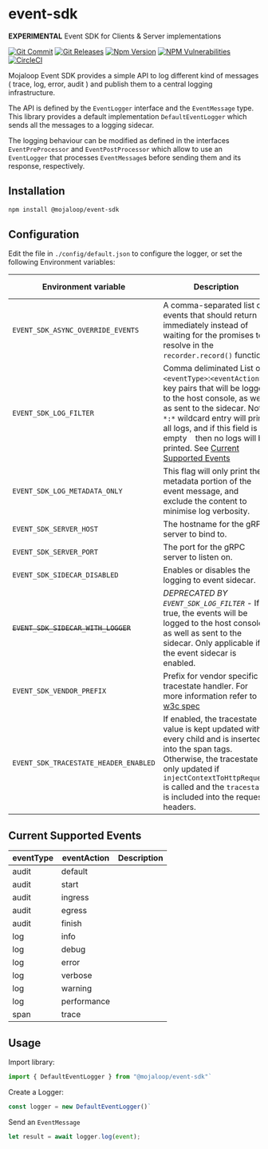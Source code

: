 # event-sdk

**EXPERIMENTAL** Event SDK for Clients &amp; Server implementations


[![Git Commit](https://img.shields.io/github/last-commit/mojaloop/event-sdk.svg?style=flat)](https://github.com/mojaloop/event-sdk/commits/master)
[![Git Releases](https://img.shields.io/github/release/mojaloop/event-sdk.svg?style=flat)](https://github.com/mojaloop/event-sdk/releases)
[![Npm Version](https://img.shields.io/npm/v/@mojaloop/event-sdk.svg?style=flat)](https://www.npmjs.com/package/@mojaloop/event-sdk)
[![NPM Vulnerabilities](https://img.shields.io/snyk/vulnerabilities/npm/@mojaloop/event-sdk.svg?style=flat)](https://www.npmjs.com/package/@mojaloop/event-sdk)
[![CircleCI](https://circleci.com/gh/mojaloop/event-sdk.svg?style=svg)](https://circleci.com/gh/mojaloop/event-sdk)

Mojaloop Event SDK provides a simple API to log different kind of messages ( trace, log, error, audit ) and publish them to a central logging infrastructure. 

The API is defined by the `EventLogger` interface and the `EventMessage` type. This library provides a default implementation `DefaultEventLogger` which sends all the messages to a logging sidecar.

The logging behaviour can be modified as defined in the interfaces `EventPreProcessor` and `EventPostProcessor` which allow to use an `EventLogger` that processes `EventMessage`s before sending them and its response, respectively.

## Installation

```bash
npm install @mojaloop/event-sdk
```

## Configuration

Edit the file in `./config/default.json` to configure the logger, or set the following Environment variables:

| Environment variable | Description | Default | Available Values |
| --- | --- | --- | --- |
| `EVENT_SDK_ASYNC_OVERRIDE_EVENTS` | A comma-separated list of events that should return immediately instead of waiting for the promises to resolve in the `recorder.record()` function. | `''` | Any combination of: `log,audit,trace` |
|`EVENT_SDK_LOG_FILTER` | Comma deliminated List of `<eventType>`:`<eventAction>` key pairs that will be logged to the host console, as well as sent to the sidecar. Note `*:*` wildcard entry will print all logs, and if this field is empty ` ` then no logs will be printed. See [Current Supported Events](#current-supported-events) | `audit:*`, `log:info`, `log:error`, `log:warning` | `audit:*`, `log:info`, `log:error` |
|`EVENT_SDK_LOG_METADATA_ONLY` | This flag will only print the metadata portion of the event message, and exclude the content to minimise log verbosity. | `false` | `true`, `false` |
| `EVENT_SDK_SERVER_HOST` | The hostname for the gRPC server to bind to. | `localhost` | Any valid hostname |
| `EVENT_SDK_SERVER_PORT` | The port for the gRPC server to listen on. | `50055` | Any valid port value |
| `EVENT_SDK_SIDECAR_DISABLED` | Enables or disables the logging to event sidecar. | `true` | `true`, `false` |
| ~~`EVENT_SDK_SIDECAR_WITH_LOGGER`~~ | _DEPRECATED BY `EVENT_SDK_LOG_FILTER`_ - If true, the events will be logged to the host console, as well as sent to the sidecar. Only applicable if the event sidecar is enabled. | `false` | `true`, `false` |
| `EVENT_SDK_VENDOR_PREFIX` | Prefix for vendor specific tracestate handler. For more information refer to [w3c spec](https://github.com/w3c/trace-context/blob/master/spec/20-http_header_format.md#tracestate-header) | `acmevendor` | Any string |
| `EVENT_SDK_TRACESTATE_HEADER_ENABLED` | If enabled, the tracestate value is kept updated with every child and is inserted into the span tags. Otherwise, the tracestate is only updated if `injectContextToHttpRequest` is called and the `tracestate` is included into the request headers. | `false` | `true`, `false` |

## Current Supported Events

| eventType | eventAction | Description |
| --- | --- | --- |
| audit | default | |
| audit | start | |
| audit | ingress | |
| audit | egress | |
| audit | finish | |
| log | info | |
| log | debug | |
| log | error | |
| log | verbose | |
| log | warning | |
| log | performance | |
| span | trace | |

## Usage

Import library:

```javascript
import { DefaultEventLogger } from "@mojaloop/event-sdk"`
```

Create a Logger:

```javascript
const logger = new DefaultEventLogger()`
```

Send an `EventMessage`

```javascript
let result = await logger.log(event);
```


